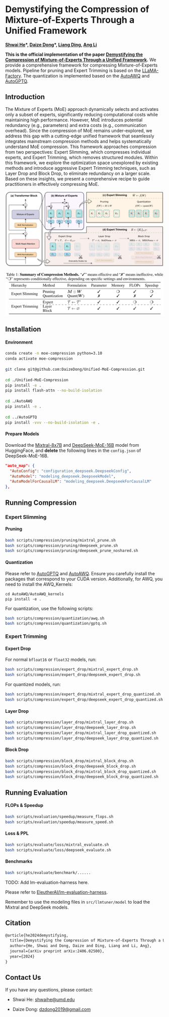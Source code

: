 # Demystifying the Compression of Mixture-of-Experts Through a Unified Framework

**[Shwai He](https://shwai-he.github.io/)\*, [Daize Dong](https://daizedong.github.io/)\*, [Liang Ding](https://liamding.cc/), [Ang Li](https://www.ang-li.com/)**

**This is the official implementation of the paper [Demystifying the Compression of Mixture-of-Experts Through a Unified Framework](https://arxiv.org/abs/2406.02500).** We provide a comprehensive framework for compressing Mixture-of-Experts models. Pipeline for pruning and Expert Trimming is based on the [LLaMA-Factory](https://github.com/hiyouga/LLaMA-Factory). The quantization is implemented based on the [AutoAWQ](https://github.com/casper-hansen/AutoAWQ) and [AutoGPTQ](https://github.com/AutoGPTQ/AutoGPTQ).

## Introduction

The Mixture of Experts (MoE) approach dynamically selects and activates only a subset of experts, significantly reducing computational costs while maintaining high performance. However, MoE introduces potential redundancy (e.g., parameters) and extra costs (e.g., communication overhead). Since the compression of MoE remains under-explored, we address this gap with a cutting-edge unified framework that seamlessly integrates mainstream compression methods and helps systematically understand MoE compression. This framework approaches compression from two perspectives: Expert Slimming, which compresses individual experts, and Expert Trimming, which removes structured modules. Within this framework, we explore the optimization space unexplored by existing methods
and introduce aggressive Expert Trimming techniques, such as Layer Drop and Block Drop, to eliminate redundancy on a larger scale. Based on these insights, we present a comprehensive recipe to guide practitioners in effectively compressing MoE.

![unified-view.svg](unified-view.svg)

![unified-view-table.svg](unified-view-table.svg)

## Installation

#### Environment

```bash
conda create -n moe-compression python=3.10
conda activate moe-compression

git clone git@github.com:DaizeDong/Unified-MoE-Compression.git

cd ./Unified-MoE-Compression
pip install -e .
pip install flash-attn --no-build-isolation

cd ./AutoAWQ
pip install -e .

cd ../AutoGPTQ
pip install -vvv --no-build-isolation -e .
```

#### Prepare Models

Download the [Mixtral-8x7B](https://huggingface.co/mistralai/Mixtral-8x7B-v0.1) and [DeepSeek-MoE-16B](https://huggingface.co/deepseek-ai/deepseek-moe-16b-base) model from HuggingFace, and **delete** the following lines in the `config.json` of DeepSeek-MoE-16B.

```json
"auto_map": {
  "AutoConfig": "configuration_deepseek.DeepseekConfig",
  "AutoModel": "modeling_deepseek.DeepseekModel",
  "AutoModelForCausalLM": "modeling_deepseek.DeepseekForCausalLM"
},
```

## Running Compression

### Expert Slimming

#### Pruning

```bash
bash scripts/compression/pruning/mixtral_prune.sh
bash scripts/compression/pruning/deepseek_prune.sh
bash scripts/compression/pruning/deepseek_prune_noshared.sh
```

#### Quantization
Please refer to [AutoGPTQ](https://github.com/AutoGPTQ/AutoGPTQ) and [AutoAWQ](https://github.com/casper-hansen/AutoAWQ). Ensure you carefully install the packages that correspond to your CUDA version. Additionally, for AWQ, you need to install the AWQ_Kernels:
```
cd AutoAWQ/AutoAWQ_kernels
pip install -e .
```
For quantization, use the following scripts:
```bash
bash scripts/compression/quantization/awq.sh
bash scripts/compression/quantization/gptq.sh
```

### Expert Trimming

#### Expert Drop

For normal `bfloat16` or `float32` models, run:

```bash
bash scripts/compression/expert_drop/mixtral_expert_drop.sh
bash scripts/compression/expert_drop/deepseek_expert_drop.sh
```

For quantized models, run:

```bash
bash scripts/compression/expert_drop/mixtral_expert_drop_quantized.sh
bash scripts/compression/expert_drop/deepseek_expert_drop_quantized.sh
```

#### Layer Drop

```bash
bash scripts/compression/layer_drop/mixtral_layer_drop.sh
bash scripts/compression/layer_drop/deepseek_layer_drop.sh
bash scripts/compression/layer_drop/mixtral_layer_drop_quantized.sh
bash scripts/compression/layer_drop/deepseek_layer_drop_quantized.sh
```

#### Block Drop

```bash
bash scripts/compression/block_drop/mixtral_block_drop.sh
bash scripts/compression/block_drop/deepseek_block_drop.sh
bash scripts/compression/block_drop/mixtral_block_drop_quantized.sh
bash scripts/compression/block_drop/deepseek_block_drop_quantized.sh
```

## Running Evaluation

#### FLOPs & Speedup

```bash
bash scripts/evaluation/speedup/measure_flops.sh
bash scripts/evaluation/speedup/measure_speed.sh
```

#### Loss & PPL

```bash
bash scripts/evaluate/loss/mixtral_evaluate.sh
bash scripts/evaluate/loss/deepseek_evaluate.sh
```

#### Benchmarks

```bash
bash scripts/evaluate/benchmark/......
```

TODO: Add lm-evaluation-harness here.

Please refer to [EleutherAI/lm-evaluation-harness](https://github.com/EleutherAI/lm-evaluation-harness).

Remember to use the modeling files in `src/llmtuner/model` to load the Mixtral and DeepSeek models.

## Citation

```latex
@article{he2024demystifying,
  title={Demystifying the Compression of Mixture-of-Experts Through a Unified Framework},
  author={He, Shwai and Dong, Daize and Ding, Liang and Li, Ang},
  journal={arXiv preprint arXiv:2406.02500},
  year={2024}
}
```

## Contact Us

If you have any questions, please contact:

- Shwai He: shwaihe@umd.edu

- Daize Dong: dzdong2019@gmail.com
